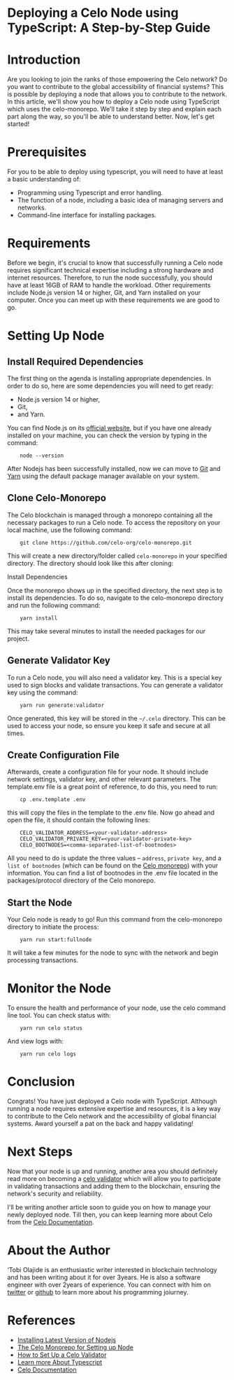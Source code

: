 # Deploying a Celo Node using TypeScript: A Step-by-Step Guide

# Introduction​
Are you looking to join the ranks of those empowering the Celo network? Do you want to contribute to the global accessibility of financial systems? This is possible by deploying a node that allows you to contribute to the network. In this article, we'll show you how to deploy a Celo node using TypeScript which uses the celo-monorepo. We'll take it step by step and explain each part along the way, so you'll be able to understand better. Now, let's get started!

# Prerequisites​
For you to be able to deploy using typescript, you will need to have at least a basic understanding of:
- Programming using Typescript and error handling. 
- The function of a node, including a basic idea of managing servers and networks.
- Command-line interface for installing packages.

# Requirements​
Before we begin, it's crucial to know that successfully running a Celo node requires significant technical expertise including a strong hardware and internet resources. Therefore, to run the node successfully, you should have at least 16GB of RAM to handle the workload. Other requirements include Node.js version 14 or higher, Git, and Yarn installed on your computer. Once you can meet up with these requirements we are good to go.

# Setting Up Node
## Install Required Dependencies
The first thing on the agenda is installing appropriate dependencies. In order to do so, here are some dependencies you will need to get ready:
- Node.js version 14 or higher, 
- Git, 
- and Yarn. 

You can find Node.js on its [official website](https://nodejs.org), but if you have one already installed on your machine, you can check the version by typing in the command: 
```
	node --version
```

After Nodejs has been successfully installed, now we can move to [Git](https://git-scm.com/book/en/v2/Getting-Started-Installing-Git) and [Yarn](https://yarnpkg.com/getting-started/install) using the default package manager available on your system.

## Clone Celo-Monorepo

The Celo blockchain is managed through a monorepo containing all the necessary packages to run a Celo node. To access the repository on your local machine, use the following command: 
```
	git clone https://github.com/celo-org/celo-monorepo.git
```
This will create a new directory/folder called `celo-monorepo` in your specified directory. The directory should look like this after cloning:

Install Dependencies

Once the monorepo shows up in the specified directory, the next step is to install its dependencies. To do so, navigate to the celo-monorepo directory and run the following command:
```
	yarn install
```
This may take several minutes to install the needed packages for our project.

## Generate Validator Key
To run a Celo node, you will also need a validator key. This is a special key used to sign blocks and validate transactions. You can generate a validator key using the command: 
```
	yarn run generate:validator
```
Once generated, this key will be stored in the `~/.celo` directory. This can be used to access your node, so ensure you keep it safe and secure at all times. 

## Create Configuration File

Afterwards, create a configuration file for your node. It should include network settings, validator key, and other relevant parameters. The template.env file is a great point of reference, to do this, you need to run:
```
	cp .env.template .env
```
this will copy the files in the template to the .env file. Now go ahead and open the file, it should contain the following lines:
```
	CELO_VALIDATOR_ADDRESS=<your-validator-address>
	CELO_VALIDATOR_PRIVATE_KEY=<your-validator-private-key>
	CELO_BOOTNODES=<comma-separated-list-of-bootnodes>
```
All you need to do is update the three values – `address`, `private key`, and a `list of bootnodes` (which can be found on the [Celo monorepo](https://github.com/celo-org/celo-monorepo.git)) with your information. You can find a list of bootnodes in the .env file located in the packages/protocol directory of the Celo monorepo.

## Start the Node

Your Celo node is ready to go! Run this command from the celo-monorepo directory to initiate the process:
```
	yarn run start:fullnode
```
It will take a few minutes for the node to sync with the network and begin processing transactions. 

# Monitor the Node

To ensure the health and performance of your node, use the celo command line tool. You can check status with: 
```
	yarn run celo status
```
And view logs with:
```
	yarn run celo logs
```
# Conclusion​
Congrats! You have just deployed a Celo node with TypeScript. Although running a node requires extensive expertise and resources, it is a key way to contribute to the Celo network and the accessibility of global financial systems. Award yourself a pat on the back and happy validating!

# Next Steps​
Now that your node is up and running, another area you should definitely read more on becoming a [celo validator](https://docs.celo.org/network/mainnet/run-validator#:~:text=Celo%20uses%20a%20proof%2Dof,to%20register%20a%20Validator%20Group.) which will allow you to participate in validating transactions and adding them to the blockchain, ensuring the network's security and reliability.

I'll be writing another article soon to guide you on how to manage your newly deployed node. Till then, you can keep learning more about Celo from the [Celo Documentation](https://docs.celo.org/).

# About the Author​
‘Tobi Olajide is an enthusiastic writer interested in blockchain technology and has been writing about it for over 3years. He is also a software engineer with over 2years of experience. You can connect with him on [twitter](https://twitter.com/MrOluwatobiHere) or [github](https://github.com/TheKhafre) to learn more about his programming joiurney.

# References​
- [Installing Latest Version of Nodejs](https://nodejs.org)
- [The Celo Monorepo for Setting up Node](https://github.com/celo-org/celo-monorepo.git)
- [How to Set Up a Celo Validator](https://docs.celo.org/network/mainnet/run-validator#:~:text=Celo%20uses%20a%20proof%2Dof,to%20register%20a%20Validator%20Group.)
- [Learn more About Typescript](https://www.typescriptlang.org/docs/)
- [Celo Documentation](https://docs.celo.org/)